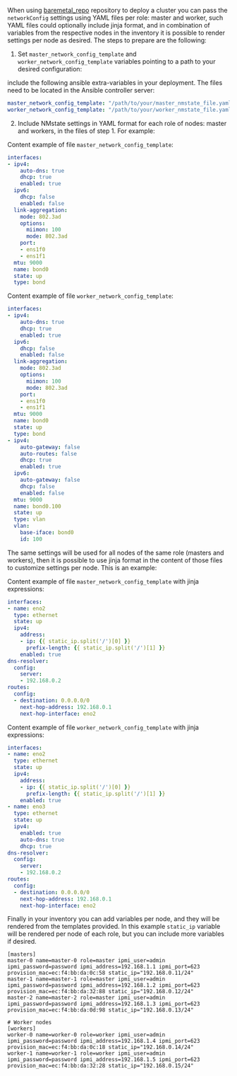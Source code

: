 When using [baremetal_repo](https://github.com/openshift-kni/baremetal-deploy) repository to deploy a cluster you can pass the `networkConfig` settings using YAML files per role: master and worker, such YAML files could optionally include jinja format, and in combination of variables from the respective nodes in the inventory it is possible to render settings per node as desired. The steps to prepare are the following:

1) Set `master_network_config_template` and `worker_network_config_template` variables pointing to a path to your desired configuration:

include the following ansible extra-variables in your deployment. The files need to be located in the Ansible controller server:

```yaml
master_network_config_template: "/path/to/your/master_nmstate_file.yaml"
worker_network_config_template: "/path/to/your/worker_nmstate_file.yaml"
```

2) Include NMstate settings in YAML format for each role of nodes: master and workers, in the files of step 1. For example:

Content example of file `master_network_config_template`:
```yaml
interfaces:
- ipv4:
    auto-dns: true
    dhcp: true
    enabled: true
  ipv6:
    dhcp: false
    enabled: false
  link-aggregation:
    mode: 802.3ad
    options:
      miimon: 100
      mode: 802.3ad
    port:
    - ens1f0
    - ens1f1
  mtu: 9000
  name: bond0
  state: up
  type: bond
```

Content example of file `worker_network_config_template`:
```yaml
interfaces:
- ipv4:
    auto-dns: true
    dhcp: true
    enabled: true
  ipv6:
    dhcp: false
    enabled: false
  link-aggregation:
    mode: 802.3ad
    options:
      miimon: 100
      mode: 802.3ad
    port:
    - ens1f0
    - ens1f1
  mtu: 9000
  name: bond0
  state: up
  type: bond
- ipv4:
    auto-gateway: false
    auto-routes: false
    dhcp: true
    enabled: true
  ipv6:
    auto-gateway: false
    dhcp: false
    enabled: false
  mtu: 9000
  name: bond0.100
  state: up
  type: vlan
  vlan:
    base-iface: bond0
    id: 100
```

The same settings will be used for all nodes of the same role (masters and workers), then it is possible to use jinja format in the content of those files to customize settings per node. This is an example:

Content example of file `master_network_config_template` with jinja expressions:
```yaml
interfaces:
- name: eno2
  type: ethernet
  state: up
  ipv4:
    address:
    - ip: {{ static_ip.split('/')[0] }}
      prefix-length: {{ static_ip.split('/')[1] }}
    enabled: true
dns-resolver:
  config:
    server:
    - 192.168.0.2
routes:
  config:
  - destination: 0.0.0.0/0
    next-hop-address: 192.168.0.1
    next-hop-interface: eno2
```

Content example of file `worker_network_config_template` with jinja expressions:
```yaml
interfaces:
- name: eno2
  type: ethernet
  state: up
  ipv4:
    address:
    - ip: {{ static_ip.split('/')[0] }}
      prefix-length: {{ static_ip.split('/')[1] }}
    enabled: true
- name: eno3
  type: ethernet
  state: up
  ipv4:
    enabled: true
    auto-dns: true
    dhcp: true
dns-resolver:
  config:
    server:
    - 192.168.0.2
routes:
  config:
  - destination: 0.0.0.0/0
    next-hop-address: 192.168.0.1
    next-hop-interface: eno2
```


Finally in your inventory you can add variables per node, and they will be rendered from the templates provided. In this example `static_ip` variable will be rendered per node of each role, but you can include more variables if desired.
```
[masters]
master-0 name=master-0 role=master ipmi_user=admin ipmi_password=password ipmi_address=192.168.1.1 ipmi_port=623 provision_mac=ec:f4:bb:da:0c:58 static_ip="192.168.0.11/24"
master-1 name=master-1 role=master ipmi_user=admin ipmi_password=password ipmi_address=192.168.1.2 ipmi_port=623 provision_mac=ec:f4:bb:da:32:88 static_ip="192.168.0.12/24"
master-2 name=master-2 role=master ipmi_user=admin ipmi_password=password ipmi_address=192.168.1.3 ipmi_port=623 provision_mac=ec:f4:bb:da:0d:98 static_ip="192.168.0.13/24"

# Worker nodes
[workers]
worker-0 name=worker-0 role=worker ipmi_user=admin ipmi_password=password ipmi_address=192.168.1.4 ipmi_port=623 provision_mac=ec:f4:bb:da:0c:18 static_ip="192.168.0.14/24"
worker-1 name=worker-1 role=worker ipmi_user=admin ipmi_password=password ipmi_address=192.168.1.5 ipmi_port=623 provision_mac=ec:f4:bb:da:32:28 static_ip="192.168.0.15/24"
```
